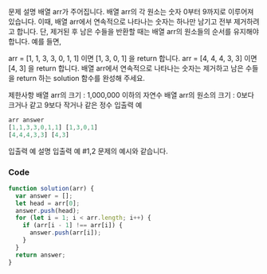 문제 설명
배열 arr가 주어집니다. 배열 arr의 각 원소는 숫자 0부터 9까지로 이루어져 있습니다. 이때, 배열 arr에서 연속적으로 나타나는 숫자는 하나만 남기고 전부 제거하려고 합니다. 단, 제거된 후 남은 수들을 반환할 때는 배열 arr의 원소들의 순서를 유지해야 합니다. 예를 들면,

arr = [1, 1, 3, 3, 0, 1, 1] 이면 [1, 3, 0, 1] 을 return 합니다.
arr = [4, 4, 4, 3, 3] 이면 [4, 3] 을 return 합니다.
배열 arr에서 연속적으로 나타나는 숫자는 제거하고 남은 수들을 return 하는 solution 함수를 완성해 주세요.

제한사항
배열 arr의 크기 : 1,000,000 이하의 자연수
배열 arr의 원소의 크기 : 0보다 크거나 같고 9보다 작거나 같은 정수
입출력 예

```js
arr	answer
[1,1,3,3,0,1,1]	[1,3,0,1]
[4,4,4,3,3]	[4,3]
```

입출력 예 설명
입출력 예 #1,2
문제의 예시와 같습니다.

### Code

```js
function solution(arr) {
  var answer = [];
  let head = arr[0];
  answer.push(head);
  for (let i = 1; i < arr.length; i++) {
    if (arr[i - 1] !== arr[i]) {
      answer.push(arr[i]);
    }
  }
  return answer;
}
```
